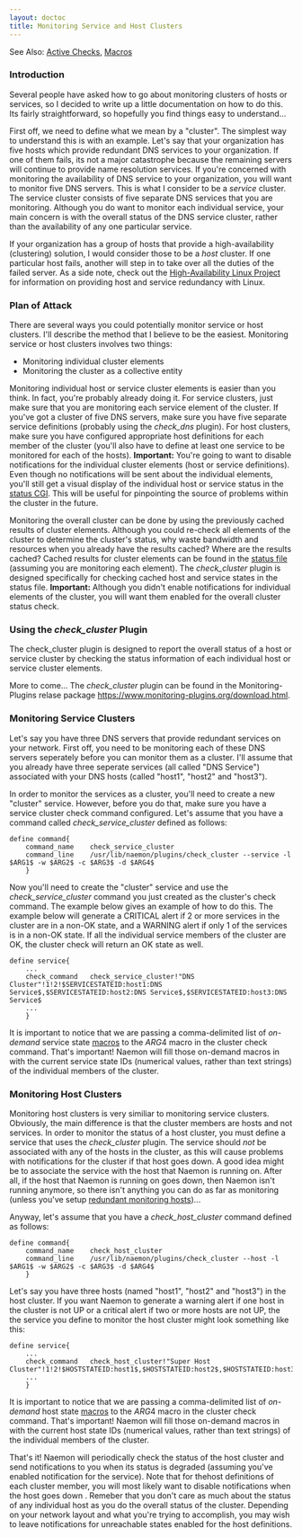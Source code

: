 ```yaml
---
layout: doctoc
title: Monitoring Service and Host Clusters
---
```

<span class="glyphicon glyphicon-arrow-right"></span> See Also: <a href="activechecks.html">Active Checks</a>, <a href="macros.html">Macros</a>

### Introduction

Several people have asked how to go about monitoring clusters of hosts or services, so I decided to write up a little documentation on how to do this.  Its fairly straightforward, so hopefully you find things easy to understand...

First off, we need to define what we mean by a "cluster".  The simplest way to understand this is with an example.  Let's say that your organization has five hosts which provide redundant DNS services to your organization.  If one of them fails, its not a major catastrophe because the remaining servers will continue to provide name resolution services.  If you're concerned with monitoring the availability of DNS service to your organization, you will want to monitor five DNS servers.  This is what I consider to be a *service* cluster.  The service cluster consists of five separate DNS services that you are monitoring.  Although you do want to monitor each individual service, your main concern is with the overall status of the DNS service cluster, rather than the availability of any one particular service.

If your organization has a group of hosts that provide a high-availability (clustering) solution, I would consider those to be a *host* cluster.  If one particular host fails, another will step in to take over all the duties of the failed server.  As a side note, check out the <a href="http://www.linux-ha.org">High-Availability Linux Project</a> for information on providing host and service redundancy with Linux.

### Plan of Attack

There are several ways you could potentially monitor service or host clusters.  I'll describe the method that I believe to be the easiest.  Monitoring service or host clusters involves two things:

* Monitoring individual cluster elements
* Monitoring the cluster as a collective entity

Monitoring individual host or service cluster elements is easier than you think.  In fact, you're probably already doing it.  For service clusters, just make sure that you are monitoring each service element of the cluster.  If you've got a cluster of five DNS servers, make sure you have five separate service definitions (probably using the *check_dns* plugin).  For host clusters, make sure you have configured appropriate host definitions for each member of the cluster (you'll also have to define at least one service to be monitored for each of the hosts).  <b>Important:</b>  You're going to want to disable notifications for the individual cluster elements (host or service definitions).  Even though no notifications will be sent about the individual elements, you'll still get a visual display of the individual host or service status in the <a href="cgis.html#status_cgi">status CGI</a>.  This will be useful for pinpointing the source of problems within the cluster in the future.

Monitoring the overall cluster can be done by using the previously cached results of cluster elements.  Although you could re-check all elements of the cluster to determine the cluster's status, why waste bandwidth and resources when you already have the results cached?  Where are the results cached?  Cached results for cluster elements can be found in the <a href="configmain.html#status_file">status file</a> (assuming you are monitoring each element).  The *check_cluster* plugin is designed specifically for checking cached host and service states in the status file.  <b>Important:</b> Although you didn't enable notifications for individual elements of the cluster, you will want them enabled for the overall cluster status check.

### Using the *check_cluster* Plugin

The check_cluster plugin is designed to report the overall status of a host or service cluster by checking the status information of each individual host or service cluster elements.

More to come...  The *check_cluster* plugin can be found in the Monitoring-Plugins relase package
<a href="https://www.monitoring-plugins.org/download.html">https://www.monitoring-plugins.org/download.html</a>.

### Monitoring Service Clusters

Let's say you have three DNS servers that provide redundant services on your network.  First off, you need to be monitoring each of these DNS servers seperately before you can monitor them as a cluster.  I'll assume that you already have three seperate services (all called "DNS Service") associated with your DNS hosts (called "host1", "host2" and "host3").

In order to monitor the services as a cluster, you'll need to create a new "cluster" service.  However, before you do that, make sure you have a service cluster check command configured.  Let's assume that you have a command called *check_service_cluster* defined as follows:


```
define command{
	command_name	check_service_cluster
	command_line	/usr/lib/naemon/plugins/check_cluster --service -l $ARG1$ -w $ARG2$ -c $ARG3$ -d $ARG4$
	}
```

Now you'll need to create the "cluster" service and use the *check_service_cluster* command you just created as the cluster's check command.  The example below gives an example of how to do this.  The example below will generate a CRITICAL alert if 2 or more services in the cluster are in a non-OK state, and a WARNING alert if only 1 of the services is in a non-OK state.  If all the individual service members of the cluster are OK, the cluster check will return an OK state as well.

```
define service{
	...
	check_command	check_service_cluster!"DNS Cluster"!1!2!$SERVICESTATEID:host1:DNS Service$,$SERVICESTATEID:host2:DNS Service$,$SERVICESTATEID:host3:DNS Service$
	...
	}
```

It is important to notice that we are passing a comma-delimited list of *on-demand* service state <a href="macros.html">macros</a> to the $ARG4$ macro in the cluster check command.  That's important!  Naemon will fill those on-demand macros in with the current service state IDs (numerical values, rather than text strings) of the individual members of the cluster.

### Monitoring Host Clusters

Monitoring host clusters is very similiar to monitoring service clusters.  Obviously, the main difference is that the cluster members are hosts and not services.  In order to monitor the status of a host cluster, you must define a service that uses the *check_cluster* plugin.  The service should *not* be associated with any of the hosts in the cluster, as this will cause problems with notifications for the cluster if that host goes down.  A good idea might be to associate the service with the host that Naemon is running on.  After all, if the host that Naemon is running on goes down, then Naemon isn't running anymore, so there isn't anything you can do as far as monitoring (unless you've setup <a href="redundancy.html">redundant monitoring hosts</a>)...

Anyway, let's assume that you have a *check_host_cluster* command defined as follows:


```
define command{
	command_name	check_host_cluster
	command_line	/usr/lib/naemon/plugins/check_cluster --host -l $ARG1$ -w $ARG2$ -c $ARG3$ -d $ARG4$
	}
```

Let's say you have three hosts (named "host1", "host2" and "host3") in the host cluster.  If you want Naemon to generate a warning alert if one host in the cluster is not UP or a critical alert if two or more hosts are not UP, the the service you define to monitor the host cluster might look something like this:

```
define service{
	...
	check_command	check_host_cluster!"Super Host Cluster"!1!2!$HOSTSTATEID:host1$,$HOSTSTATEID:host2$,$HOSTSTATEID:host3$
	...
	}
```

It is important to notice that we are passing a comma-delimited list of *on-demand* host state <a href="macros.html">macros</a> to the $ARG4$ macro in the cluster check command.  That's important!  Naemon will fill those on-demand macros in with the current host state IDs (numerical values, rather than text strings) of the individual members of the cluster.

That's it!  Naemon will periodically check the status of the host cluster and send notifications to you when its status is degraded (assuming you've enabled notification for the service).  Note that for thehost definitions of each cluster member, you will most likely want to disable notifications when the host goes down .  Remeber that you don't care as much about the status of any individual host as you do the overall status of the cluster.  Depending on your network layout and what you're trying to accomplish, you may wish to leave notifications for unreachable states enabled for the host definitions.
